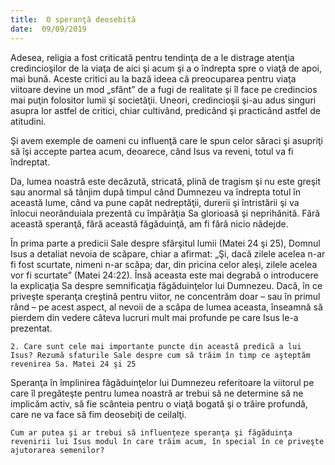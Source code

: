 ```yaml
---
title:  O speranţă deosebită
date:  09/09/2019
---
```


Adesea, religia a fost criticată pentru tendinţa de a le distrage atenţia credincioşilor de la viaţa de aici şi acum şi a o îndrepta spre o viaţă de apoi, mai bună. Aceste critici au la bază ideea că preocuparea pentru viaţa viitoare devine un mod „sfânt” de a fugi de realitate şi îl face pe credincios mai puţin folositor lumii şi societăţii. Uneori, credincioşii şi-au adus singuri asupra lor astfel de critici, chiar cultivând, predicând şi practicând astfel de atitudini.

Şi avem exemple de oameni cu influenţă care le spun celor săraci şi asupriţi să îşi accepte partea acum, deoarece, când Isus va reveni, totul va fi îndreptat.

Da, lumea noastră este decăzută, stricată, plină de tragism şi nu este greşit sau anormal să tânjim după timpul când Dumnezeu va îndrepta totul în această lume, când va pune capăt nedreptăţii, durerii şi întristării şi va înlocui neorânduiala prezentă cu împărăţia Sa glorioasă şi neprihănită. Fără această speranţă, fără această făgăduinţă, am fi fără nicio nădejde.

În prima parte a predicii Sale despre sfârşitul lumii (Matei 24 şi 25), Domnul Isus a detaliat nevoia de scăpare, chiar a afirmat: „Şi, dacă zilele acelea n-ar fi fost scurtate, nimeni n-ar scăpa; dar, din pricina celor aleşi, zilele acelea vor fi scurtate” (Matei 24:22). Însă aceasta este mai degrabă o introducere la explicaţia Sa despre semnificaţia făgăduinţelor lui Dumnezeu. Dacă, în ce priveşte speranţa creştină pentru viitor, ne concentrăm doar – sau în primul rând – pe acest aspect, al nevoii de a scăpa de lumea aceasta, înseamnă să pierdem din vedere câteva lucruri mult mai profunde pe care Isus le-a prezentat.

`2. Care sunt cele mai importante puncte din această predică a lui Isus? Rezumă sfaturile Sale despre cum să trăim în timp ce aşteptăm revenirea Sa. Matei 24 şi 25`

Speranţa în împlinirea făgăduinţelor lui Dumnezeu referitoare la viitorul pe care îl pregăteşte pentru lumea noastră ar trebui să ne determine să ne implicăm activ, să fie scânteia pentru o viaţă bogată şi o trăire profundă, care ne va face să fim deosebiţi de ceilalţi.

`Cum ar putea şi ar trebui să influenţeze speranţa şi făgăduinţa revenirii lui Isus modul în care trăim acum, în special în ce priveşte ajutorarea semenilor?`